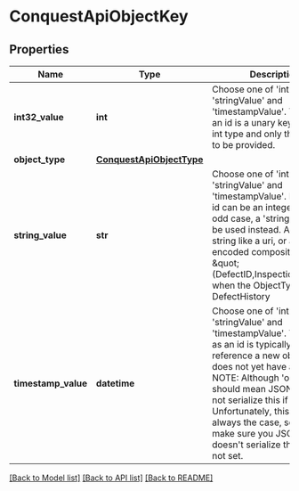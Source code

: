 # ConquestApiObjectKey

## Properties
Name | Type | Description | Notes
------------ | ------------- | ------------- | -------------
**int32_value** | **int** | Choose one of &#39;int32Value&#39;, &#39;stringValue&#39; and &#39;timestampValue&#39;.  Typically, an id is a unary key with the int type and only this needs to be provided. | [optional] 
**object_type** | [**ConquestApiObjectType**](ConquestApiObjectType.md) |  | [optional] 
**string_value** | **str** | Choose one of &#39;int32Value&#39;, &#39;stringValue&#39; and &#39;timestampValue&#39;.  Not every id can be an integer, in the odd case, a &#39;stringValue&#39; will be used instead.  A guid, string like a uri, or an encoded composite key, eg \&quot;(DefectID,InspectionID)\&quot; when the ObjectType is DefectHistory | [optional] 
**timestamp_value** | **datetime** | Choose one of &#39;int32Value&#39;, &#39;stringValue&#39; and &#39;timestampValue&#39;.  Timestamp as an id is typically used to reference a new object that does not yet have an id.  NOTE: Although &#39;oneof&#39; should mean JSON clients do not serialize this if it&#39;s not set.       Unfortunately, this is not always the case, so please make sure you JSON client       doesn&#39;t serialize this when not set. | [optional] 

[[Back to Model list]](../README.md#documentation-for-models) [[Back to API list]](../README.md#documentation-for-api-endpoints) [[Back to README]](../README.md)


